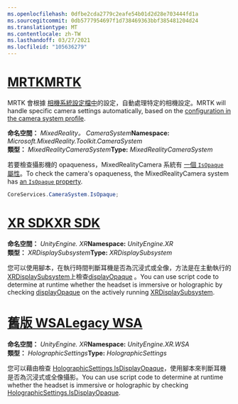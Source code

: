 ```yaml
---
ms.openlocfilehash: 0dfbe2cda2779c2eafe54b01d2d28e703444fd1a
ms.sourcegitcommit: 0db5777954697f1d738469363bbf385481204d24
ms.translationtype: MT
ms.contentlocale: zh-TW
ms.lasthandoff: 03/27/2021
ms.locfileid: "105636279"
---
```

# <a name="mrtk"></a>[<span data-ttu-id="05daa-101">MRTK</span><span class="sxs-lookup"><span data-stu-id="05daa-101">MRTK</span></span>](#tab/mrtk)
<!-- NEVER CHANGE THE ABOVE LINE! -->

<span data-ttu-id="05daa-102">MRTK 會根據 [相機系統設定檔中](https://docs.microsoft.com/windows/mixed-reality/mrtk-unity/features/camera-system/camera-system-overview#display-settings)的設定，自動處理特定的相機設定。</span><span class="sxs-lookup"><span data-stu-id="05daa-102">MRTK will handle specific camera settings automatically, based on the [configuration in the camera system profile](https://docs.microsoft.com/windows/mixed-reality/mrtk-unity/features/camera-system/camera-system-overview#display-settings).</span></span>

<span data-ttu-id="05daa-103">**命名空間：** *MixedReality。 CameraSystem*</span><span class="sxs-lookup"><span data-stu-id="05daa-103">**Namespace:** *Microsoft.MixedReality.Toolkit.CameraSystem*</span></span><br>
<span data-ttu-id="05daa-104">**類型：** *MixedRealityCameraSystem*</span><span class="sxs-lookup"><span data-stu-id="05daa-104">**Type:** *MixedRealityCameraSystem*</span></span>

<span data-ttu-id="05daa-105">若要檢查攝影機的 opaqueness，MixedRealityCamera 系統有 [一個 `IsOpaque` 屬性](https://docs.microsoft.com/dotnet/api/microsoft.mixedreality.toolkit.camerasystem.mixedrealitycamerasystem.isopaque)。</span><span class="sxs-lookup"><span data-stu-id="05daa-105">To check the camera's opaqueness, the MixedRealityCamera system has [an `IsOpaque` property](https://docs.microsoft.com/dotnet/api/microsoft.mixedreality.toolkit.camerasystem.mixedrealitycamerasystem.isopaque).</span></span>

```cs
CoreServices.CameraSystem.IsOpaque;
```

# <a name="xr-sdk"></a>[<span data-ttu-id="05daa-106">XR SDK</span><span class="sxs-lookup"><span data-stu-id="05daa-106">XR SDK</span></span>](#tab/xr)
<!-- NEVER CHANGE THE ABOVE LINE! -->

<span data-ttu-id="05daa-107">**命名空間：** *UnityEngine. XR*</span><span class="sxs-lookup"><span data-stu-id="05daa-107">**Namespace:** *UnityEngine.XR*</span></span><br>
<span data-ttu-id="05daa-108">**類型：** *XRDisplaySubsystem*</span><span class="sxs-lookup"><span data-stu-id="05daa-108">**Type:** *XRDisplaySubsystem*</span></span>

<span data-ttu-id="05daa-109">您可以使用腳本，在執行時間判斷耳機是否為沉浸式或全像，方法是在主動執行的[XRDisplaySubsystem](https://docs.unity3d.com/ScriptReference/XR.XRDisplaySubsystem.html)上檢查[displayOpaque](https://docs.unity3d.com/ScriptReference/XR.XRDisplaySubsystem-displayOpaque.html) 。</span><span class="sxs-lookup"><span data-stu-id="05daa-109">You can use script code to determine at runtime whether the headset is immersive or holographic by checking [displayOpaque](https://docs.unity3d.com/ScriptReference/XR.XRDisplaySubsystem-displayOpaque.html) on the actively running [XRDisplaySubsystem](https://docs.unity3d.com/ScriptReference/XR.XRDisplaySubsystem.html).</span></span>

# <a name="legacy-wsa"></a>[<span data-ttu-id="05daa-110">舊版 WSA</span><span class="sxs-lookup"><span data-stu-id="05daa-110">Legacy WSA</span></span>](#tab/wsa)
<!-- NEVER CHANGE THE ABOVE LINE! -->

<span data-ttu-id="05daa-111">**命名空間：** *UnityEngine. XR*</span><span class="sxs-lookup"><span data-stu-id="05daa-111">**Namespace:** *UnityEngine.XR.WSA*</span></span><br>
<span data-ttu-id="05daa-112">**類型：** *HolographicSettings*</span><span class="sxs-lookup"><span data-stu-id="05daa-112">**Type:** *HolographicSettings*</span></span>

<span data-ttu-id="05daa-113">您可以藉由檢查 [HolographicSettings IsDisplayOpaque](https://docs.unity3d.com/ScriptReference/XR.WSA.HolographicSettings.IsDisplayOpaque.html)，使用腳本來判斷耳機是否為沉浸式或全像攝影。</span><span class="sxs-lookup"><span data-stu-id="05daa-113">You can use script code to determine at runtime whether the headset is immersive or holographic by checking [HolographicSettings.IsDisplayOpaque](https://docs.unity3d.com/ScriptReference/XR.WSA.HolographicSettings.IsDisplayOpaque.html).</span></span>